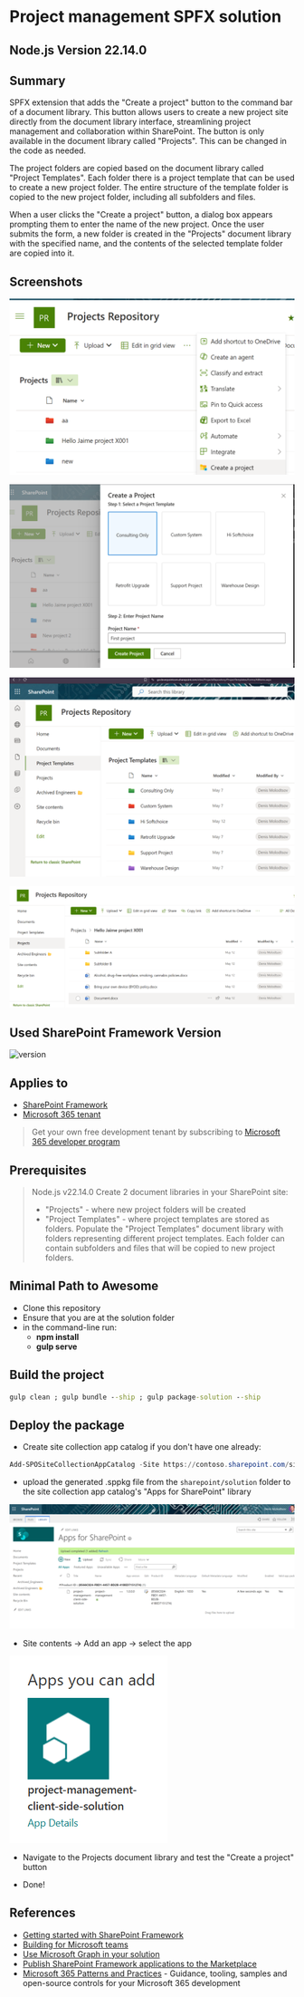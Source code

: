 # Project management SPFX solution

## Node.js Version 22.14.0

## Summary

SPFX extension that adds the "Create a project" button to the command bar of a document library. This button allows users to create a new project site directly from the document library interface, streamlining project management and collaboration within SharePoint. The button is only available in the document library called "Projects". This can be changed in the code as needed.

The project folders are copied based on the document library called "Project Templates". Each folder there is a project template that can be used to create a new project folder. The entire structure of the template folder is copied to the new project folder, including all subfolders and files.

When a user clicks the "Create a project" button, a dialog box appears prompting them to enter the name of the new project. Once the user submits the form, a new folder is created in the "Projects" document library with the specified name, and the contents of the selected template folder are copied into it.

## Screenshots

![alt text](image.png)

![alt text](image-1.png)

![alt text](image-2.png)

![alt text](image-3.png)

## Used SharePoint Framework Version

![version](https://img.shields.io/badge/version-1.21.1-green.svg)

## Applies to

- [SharePoint Framework](https://aka.ms/spfx)
- [Microsoft 365 tenant](https://docs.microsoft.com/en-us/sharepoint/dev/spfx/set-up-your-developer-tenant)

> Get your own free development tenant by subscribing to [Microsoft 365 developer program](http://aka.ms/o365devprogram)

## Prerequisites

> Node.js v22.14.0
> Create 2 document libraries in your SharePoint site:
> - "Projects" - where new project folders will be created
> - "Project Templates" - where project templates are stored as folders.
> Populate the "Project Templates" document library with folders representing different project templates. Each folder can contain subfolders and files that will be copied to new project folders.

## Minimal Path to Awesome

- Clone this repository
- Ensure that you are at the solution folder
- in the command-line run:
  - **npm install**
  - **gulp serve**

## Build the project

```cmd
gulp clean ; gulp bundle --ship ; gulp package-solution --ship
```

## Deploy the package

- Create site collection app catalog if you don't have one already:

```powershell
Add-SPOSiteCollectionAppCatalog -Site https://contoso.sharepoint.com/sites/project_site_of_your_choice
```
- upload the generated .sppkg file from the `sharepoint/solution` folder to the site collection app catalog's "Apps for SharePoint" library

![alt text](image-4.png)

- Site contents -> Add an app -> select the  app

![alt text](image-5.png)

- Navigate to the Projects document library and test the "Create a project" button

- Done!


## References

- [Getting started with SharePoint Framework](https://docs.microsoft.com/en-us/sharepoint/dev/spfx/set-up-your-developer-tenant)
- [Building for Microsoft teams](https://docs.microsoft.com/en-us/sharepoint/dev/spfx/build-for-teams-overview)
- [Use Microsoft Graph in your solution](https://docs.microsoft.com/en-us/sharepoint/dev/spfx/web-parts/get-started/using-microsoft-graph-apis)
- [Publish SharePoint Framework applications to the Marketplace](https://docs.microsoft.com/en-us/sharepoint/dev/spfx/publish-to-marketplace-overview)
- [Microsoft 365 Patterns and Practices](https://aka.ms/m365pnp) - Guidance, tooling, samples and open-source controls for your Microsoft 365 development
